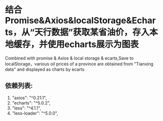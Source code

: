 # 结合Promise&Axios&localStorage&Echarts，从“天行数据”获取某省油价，存入本地缓存，并使用echarts展示为图表

Combined with promise & Axios & local storage & ecarts,Save to localStorage，various oil prices of a province are obtained from "Tianxing data" and displayed as charts by ecarts


## 依赖列表:
1. "axios": "^0.21.1",
2. "echarts": "^5.0.2",
3. "less": "^4.1.1",
4. "less-loader": "^5.0.0",
